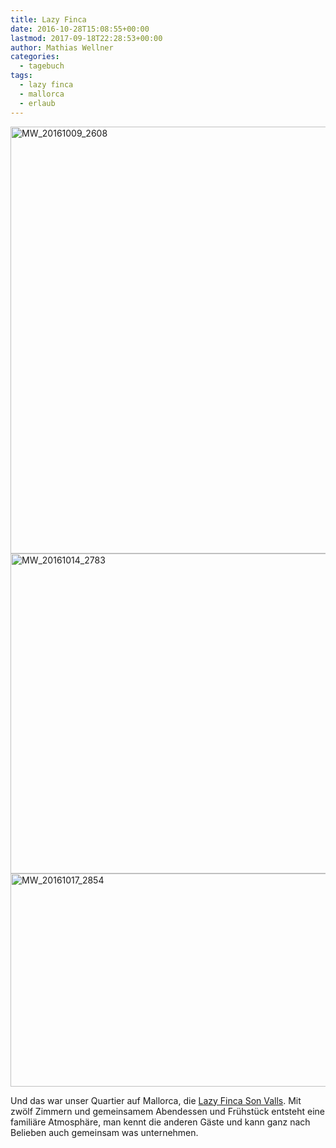 ```yaml
---
title: Lazy Finca
date: 2016-10-28T15:08:55+00:00
lastmod: 2017-09-18T22:28:53+00:00
author: Mathias Wellner
categories:
  - tagebuch
tags:
  - lazy finca
  - mallorca
  - erlaub
---
```

<a data-flickr-embed="true"  href="https://www.flickr.com/photos/mwellner/32291240274/in/dateposted-public/" title="MW_20161009_2608">
  <img src="https://c1.staticflickr.com/1/566/32291240274_136ba87f2c_b.jpg" width="1024" height="683" alt="MW_20161009_2608">
</a>
<a data-flickr-embed="true"  href="https://www.flickr.com/photos/mwellner/33136724815/in/dateposted-public/" title="MW_20161014_2783">
  <img src="https://c1.staticflickr.com/4/3760/33136724815_b151ebce6a_b.jpg" width="1024" height="512" alt="MW_20161014_2783">
</a>
<a data-flickr-embed="true"  href="https://www.flickr.com/photos/mwellner/32321173213/in/dateposted-public/" title="MW_20161017_2854">
  <img src="https://c1.staticflickr.com/3/2347/32321173213_b7730fcc82_b.jpg" width="1024" height="341" alt="MW_20161017_2854">
</a>
<script async src="//embedr.flickr.com/assets/client-code.js" charset="utf-8"></script>

Und das war unser Quartier auf Mallorca, die <a href="http://www.lazy-finca.com/" target="_blank">Lazy Finca Son Valls</a>. Mit zwölf Zimmern und gemeinsamem Abendessen und Frühstück entsteht eine familiäre Atmosphäre, man kennt die anderen Gäste und kann ganz nach Belieben auch gemeinsam was unternehmen. 
